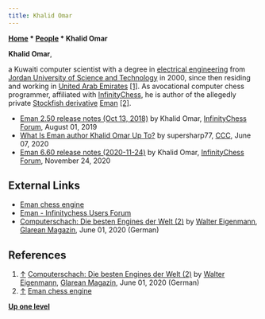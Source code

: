 ```yaml
---
title: Khalid Omar
---
```

**[Home](Home "Home") \* [People](People "People") \* Khalid Omar**


**Khalid Omar**,  

a Kuwaiti computer scientist with a degree in [electrical engineering](https://en.wikipedia.org/wiki/Electrical_engineering) 
from [Jordan University of Science and Technology](https://en.wikipedia.org/wiki/Jordan_University_of_Science_and_Technology) in 2000, 
since then residing and working in [United Arab Emirates](https://en.wikipedia.org/wiki/United_Arab_Emirates) <a id="cite-note-1" href="#cite-ref-1">[1]</a>.
As avocational computer chess programmer, affiliated with [InfinityChess](index.php?title=InfinityChess&action=edit&redlink=1 "InfinityChess (page does not exist)"), he is author of the allegedly private [Stockfish derivative](Stockfish#Derivatives "Stockfish") [Eman](Eman "Eman") <a id="cite-note-2" href="#cite-ref-2">[2]</a>. 






* [Eman 2.50 release notes (Oct 13, 2018)](https://cumnor-chess-server.com/phpbb/viewtopic.php?f=9&t=4) by Khalid Omar, [InfinityChess Forum](index.php?title=InfinityChess&action=edit&redlink=1 "InfinityChess (page does not exist)"), August 01, 2019
* [What Is Eman author Khalid Omar Up To?](http://talkchess.com/forum3/viewtopic.php?t=74118) by supersharp77, [CCC](CCC "CCC"), June 07, 2020
* [Eman 6.60 release notes (2020-11-24)](https://cumnor-chess-server.com/phpbb/viewtopic.php?f=9&t=386) by Khalid Omar, [InfinityChess Forum](index.php?title=InfinityChess&action=edit&redlink=1 "InfinityChess (page does not exist)"), November 24, 2020


## External Links


* [Eman chess engine](https://eman.zohosites.com/)
* [Eman - Infinitychess Users Forum](https://cumnor-chess-server.com/phpbb/viewforum.php?f=9)
* [Computerschach: Die besten Engines der Welt (2)](https://glarean-magazin.ch/2020/06/01/computerschach-die-besten-engines-der-welt-update-31-best-chess-engines-tournament/) by [Walter Eigenmann](index.php?title=Walter_Eigenmann&action=edit&redlink=1 "Walter Eigenmann (page does not exist)"), [Glarean Magazin](https://glarean-magazin.ch/), June 01, 2020 (German)


## References


1. <a id="cite-ref-1" href="#cite-note-1">↑</a> [Computerschach: Die besten Engines der Welt (2)](https://glarean-magazin.ch/2020/06/01/computerschach-die-besten-engines-der-welt-update-31-best-chess-engines-tournament/) by [Walter Eigenmann](index.php?title=Walter_Eigenmann&action=edit&redlink=1 "Walter Eigenmann (page does not exist)"), [Glarean Magazin](https://glarean-magazin.ch/), June 01, 2020 (German)
2. <a id="cite-ref-2" href="#cite-note-2">↑</a> [Eman chess engine](https://eman.zohosites.com/)

**[Up one level](People "People")**







 
